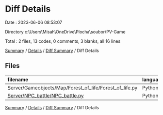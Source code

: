 # Diff Details

Date : 2023-06-06 08:53:07

Directory c:\\Users\\Misah\\OneDrive\\Plocha\\soubor\\PV-Game

Total : 2 files,  13 codes, 0 comments, 3 blanks, all 16 lines

[Summary](results.md) / [Details](details.md) / [Diff Summary](diff.md) / Diff Details

## Files
| filename | language | code | comment | blank | total |
| :--- | :--- | ---: | ---: | ---: | ---: |
| [Server/Gameobjects/Map/Forest_of_life/Forest_of_life.py](/Server/Gameobjects/Map/Forest_of_life/Forest_of_life.py) | Python | 3 | 0 | 0 | 3 |
| [Server/NPC_battle/NPC_battle.py](/Server/NPC_battle/NPC_battle.py) | Python | 10 | 0 | 3 | 13 |

[Summary](results.md) / [Details](details.md) / [Diff Summary](diff.md) / Diff Details